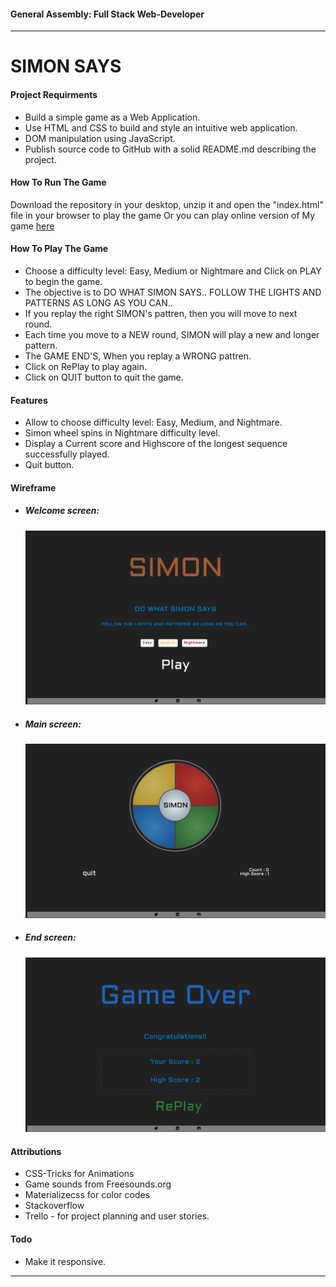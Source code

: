 #### General Assembly: Full Stack Web-Developer
---
# SIMON SAYS

#### Project Requirments
* Build a simple game as a Web Application.
* Use HTML and CSS to build and style an intuitive web application.
* DOM manipulation using JavaScript.
* Publish source code to GitHub with a solid README.md describing the project.

#### How To Run The Game
Download the repository in your desktop, unzip it and open the "index.html" file in your browser to play the game Or you can play online version of My game [here](http://simonsays-game-lanchana.bitballoon.com/)

#### How To Play The Game
* Choose a difficulty level: Easy, Medium or Nightmare and Click on PLAY to begin the game.
* The objective is to DO WHAT SIMON SAYS.. FOLLOW THE LIGHTS AND PATTERNS AS LONG AS YOU CAN..
* If you replay the right SIMON's pattren, then you will move to next round.
* Each time you move to a NEW round, SIMON will play a new and longer pattern.
* The GAME END'S, When you replay a WRONG pattren.
* Click on RePlay to play again.
* Click on QUIT button to quit the game.

#### Features
* Allow to choose difficulty level: Easy, Medium, and Nightmare.
* Simon wheel spins in Nightmare difficulty level.
* Display a Current score and Highscore of the longest sequence successfully played.
* Quit button.

#### Wireframe
* ##### Welcome screen:

    ![alt tag](https://raw.githubusercontent.com/lanchana/simon/master/images/welcomeScreen.png)
* ##### Main screen:

    ![alt tag](https://raw.githubusercontent.com/lanchana/simon/master/images/mainScreen.png)
* ##### End screen:

    ![alt tag](https://raw.githubusercontent.com/lanchana/simon/master/images/endScreen.png)

#### Attributions
* CSS-Tricks for Animations
* Game sounds from Freesounds.org
* Materializecss for color codes
* Stackoverflow
* Trello - for project planning and user stories.

#### Todo
* Make it responsive.

---


